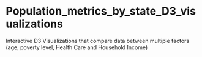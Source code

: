 # Population_metrics_by_state_D3_visualizations
Interactive D3 Visualizations that compare data between multiple factors (age, poverty level, Health Care and Household Income)
